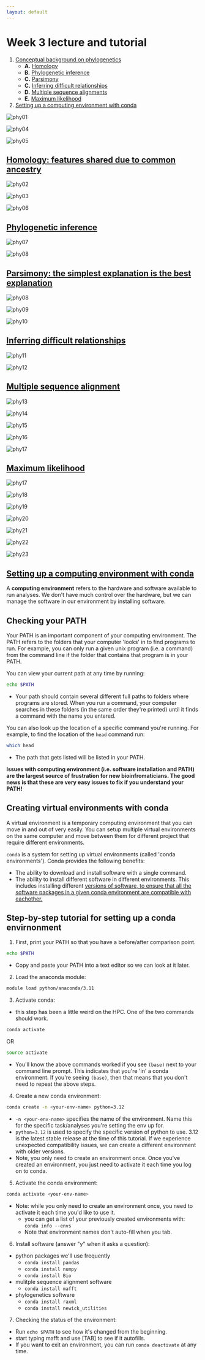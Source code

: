 ```yaml
---
layout: default
---
```


# Week 3 lecture and tutorial
1. [Conceptual background on phylogenetics](#Homology)
   - **A.** [Homology](#Homology)
   - **B.** [Phylogenetic inference](#phylogenies)
   - **C.** [Parsimony](#parsimony)
   - **C.** [Inferring difficult relationships](#difficult)
   - **D.** [Multiple sequence alignments](#MSA)
   - **E.** [Maximum likelihood](#ML)
2. [Setting up a computing environment with conda](#conda)

![phy01](/Images/Week03/phy01.png)

![phy04](/Images/Week03/phy04.png)

![phy05](/Images/Week03/phy05.png)

## <ins>**Homology: features shared due to common ancestry**<ins> <a name="Homology"></a>

![phy02](/Images/Week03/phy02.png)

![phy03](/Images/Week03/phy03.png)

![phy06](/Images/Week03/phy06.png)

## <ins>**Phylogenetic inference**<ins> <a name="phylogenies"></a>

![phy07](/Images/Week03/phy07.png)

![phy08](/Images/Week03/phy08.png)

## <ins>**Parsimony: the simplest explanation is the best explanation**<ins> <a name="parsimony"></a>

![phy08](/Images/Week03/phy08.png)

![phy09](/Images/Week03/phy09.png)

![phy10](/Images/Week03/phy10.png)

## <ins>**Inferring difficult relationships**<ins> <a name="difficult"></a>

![phy11](/Images/Week03/phy11.png)

![phy12](/Images/Week03/phy12.png)

## <ins>**Multiple sequence alignment**<ins> <a name="MSA"></a>

![phy13](/Images/Week03/phy13.png)

![phy14](/Images/Week03/phy14.png)

![phy15](/Images/Week03/phy15.png)

![phy16](/Images/Week03/phy16.png)

![phy17](/Images/Week03/phy17.png)

## <ins>**Maximum likelihood**<ins> <a name="ML"></a>

![phy17](/Images/Week03/phy17.png)

![phy18](/Images/Week03/phy18.png)

![phy19](/Images/Week03/phy19.png)

![phy20](/Images/Week03/phy20.png)

![phy21](/Images/Week03/phy21.png)

![phy22](/Images/Week03/phy22.png)

![phy23](/Images/Week03/phy23.png)

## <ins>**Setting up a computing environment with conda**<ins> <a name="conda"></a>

A **computing environment** refers to the hardware and software available to run analyses. We don't have much control over the hardware, but we can manage the software in our environment by installing software.

## Checking your PATH

Your PATH is an important component of your computing environment. The PATH refers to the folders that your computer 'looks' in to find programs to run. For example, you can only run a given unix program (i.e. a command) from the command line if the folder that contains that program is in your PATH.

You can view your current path at any time by running:
```bash
echo $PATH
```
- Your path should contain several different full paths to folders where programs are stored. When you run a command, your computer searches in these folders (in the same order they're printed) until it finds a command with the name you entered.

You can also look up the location of a specific command you're running. For example, to find the location of the `head` command run:
```bash
which head
```
- The path that gets listed will be listed in your PATH.

**Issues with computing environment (i.e. software installation and PATH) are the largest source of frustration for new bioinfromaticians. The good news is that these are very easy issues to fix if you understand your PATH!**

## Creating **virtual environments** with **conda**

A virtual environment is a temporary computing environment that you can move in and out of very easily. You can setup multiple virtual environments on the same computer and move between them for different project that require different environments.

`conda` is a system for setting up virtual environments (called 'conda environments'). Conda provides the following benefits:
- The ability to download and install software with a single command.
- The ability to install different software in different environments. This includes installing different <ins> versions <ins> of software, to ensure that all the software packages in a given conda environment are compatible with eachother.

## Step-by-step tutorial for setting up a conda envirnonment
1. First, print your PATH so that you have a before/after comparison point.
```bash
echo $PATH
```
- Copy and paste your PATH into a text editor so we can look at it later. 
2. Load the anaconda module:
```bash
module load python/anaconda/3.11
```

3. Activate conda:
- this step has been a little weird on the HPC. One of the two commands should work.
```bash
conda activate
```
OR
```bash
source activate
```
- You'll know the above commands worked if you see `(base)` next to your command line prompt. This indicates that you're 'in' a conda environment. If you're seeing `(base)`, then that means that you don't need to repeat the above steps.

4. Create a new conda environment:
```bash
conda create -n <your-env-name> python=3.12
```
- `-n <your-env-name>` specifies the name of the environment. Name this for the specific task/analyses you're setting the env up for.
- `python=3.12` is used to specify the specific version of python to use. 3.12 is the latest stable release at the time of this tutorial. If we experience unexpected compatibility issues, we can create a different environment with older versions.
- Note, you only need to create an environment once. Once you've created an environment, you just need to activate it each time you log on to conda. 

5. Activate the conda environment:
```bash
conda activate <your-env-name>
```
- Note: while you only need to create an environment once, you need to activate it each time you'd like to use it.
  - you can get a list of your previously created environments with: `conda info --envs`
  - Note that environment names don't auto-fill when you tab.

6. Install software (answer "y" when it asks a question):
- python packages we'll use frequently
  - `conda install pandas`
  - `conda install numpy`
  - `conda install Bio`
- mulitple sequence alignment software
  - `conda install mafft`
- phylogenetics software
  - `conda install raxml`
  - `conda install newick_utilities`
 
7. Checking the status of the environment:
- Run `echo $PATH` to see how it's changed from the beginning.
- start typing mafft and use [TAB] to see if it autofills.
- If you want to exit an environment, you can run `conda deactivate` at any time.




  


